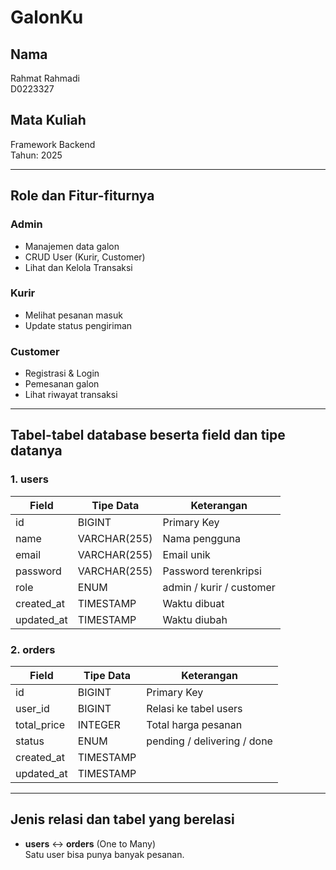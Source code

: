 # GalonKu

## Nama

Rahmat Rahmadi  
D0223327  

## Mata Kuliah

Framework Backend  
Tahun: 2025

---

## Role dan Fitur-fiturnya

### Admin

- Manajemen data galon
- CRUD User (Kurir, Customer)
- Lihat dan Kelola Transaksi

### Kurir

- Melihat pesanan masuk
- Update status pengiriman

### Customer

- Registrasi & Login
- Pemesanan galon
- Lihat riwayat transaksi

---

## Tabel-tabel database beserta field dan tipe datanya

### 1. users

| Field        | Tipe Data    | Keterangan             |
|--------------|--------------|------------------------|
| id           | BIGINT       | Primary Key            |
| name         | VARCHAR(255) | Nama pengguna          |
| email        | VARCHAR(255) | Email unik             |
| password     | VARCHAR(255) | Password terenkripsi   |
| role         | ENUM         | admin / kurir / customer |
| created_at   | TIMESTAMP    | Waktu dibuat           |
| updated_at   | TIMESTAMP    | Waktu diubah           |

### 2. orders

| Field        | Tipe Data    | Keterangan             |
|--------------|--------------|------------------------|
| id           | BIGINT       | Primary Key            |
| user_id      | BIGINT       | Relasi ke tabel users  |
| total_price  | INTEGER      | Total harga pesanan    |
| status       | ENUM         | pending / delivering / done |
| created_at   | TIMESTAMP    |                        |
| updated_at   | TIMESTAMP    |                        |

---

## Jenis relasi dan tabel yang berelasi

- **users** ↔ **orders** (One to Many)  
  Satu user bisa punya banyak pesanan.
